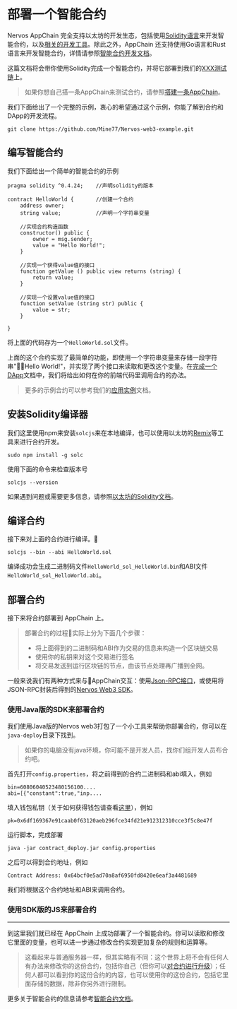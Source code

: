 # 部署一个智能合约

Nervos AppChain 完全支持以太坊的开发生态，包括使用[Solidity语言]()来开发智能合约，以及[相关的开发工具]()。除此之外，AppChain 还支持使用Go语言和Rust语言来开发智能合约，详情请参照[智能合约开发文档]()。

这篇文档将会带你使用Solidity完成一个智能合约，并将它部署到我们的[XXX测试链]()上。

> 如果你想自己搭一条AppChain来测试合约，请参照[搭建一条AppChain]()。

我们下面给出了一个完整的示例，衷心的希望通过这个示例，你能了解到合约和DApp的开发流程。

```
git clone https://github.com/Mine77/Nervos-web3-example.git
```

## 编写智能合约
我们下面给出一个简单的智能合约的示例
```
pragma solidity ^0.4.24;    //声明solidity的版本

contract HelloWorld {       //创建一个合约
    address owner;
    string value;           //声明一个字符串变量
    
    //实现合约构造函数
    constructor() public {
        owner = msg.sender;
        value = "Hello World!";
    }

    //实现一个获得value值的接口
    function getValue () public view returns (string) {
        return value;
    }

    //实现一个设置value值的接口
    function setValue (string str) public {
        value = str;
    }

}
```
将上面的代码存为一个`HelloWorld.sol`文件。

上面的这个合约实现了最简单的功能，即使用一个字符串变量来存储一段字符串"Hello World!"，并实现了两个接口来读取和更改这个变量。在[完成一个DApp]()文档中，我们将给出如何在你的前端代码里调用合约的办法。
> 更多的示例合约可以参考我们的[应用实例]()文档。

## 安装Solidity编译器
我们这里使用npm来安装`solcjs`来在本地编译，也可以使用以太坊的[Remix]()等工具来进行合约开发。
```
sudo npm install -g solc
```

使用下面的命令来检查版本号
```
solcjs --version
```

如果遇到问题或需要更多信息，请参照[以太坊的Solidity文档](https://solidity.readthedocs.io/en/v0.4.24/installing-solidity.html)。

## 编译合约
接下来对上面的合约进行编译。
```
solcjs --bin --abi HelloWorld.sol
```
编译成功会生成二进制码文件`HelloWorld_sol_HelloWorld.bin`和ABI文件`HelloWorld_sol_HelloWorld.abi`。

## 部署合约
接下来将合约部署到 AppChain 上。

> 部署合约的过程实际上分为下面几个步骤：
> * 将上面得到的二进制码和ABI作为交易的信息来构造一个区块链交易
> * 使用你的私钥来对这个交易进行签名
> * 将交易发送到运行区块链的节点，由该节点处理再广播到全网。  

一般来说我们有两种方式来与AppChain交互：使用[Json-RPC接口]()，或使用将JSON-RPC封装后得到的[Nervos Web3 SDK]()。

### 使用Java版的SDK来部署合约
我们使用Java版的Nervos web3打包了一个小工具来帮助你部署合约，你可以在`java-deploy`目录下找到。

> 如果你的电脑没有java环境，你可能不是开发人员，找你们组开发人员布合约吧。

首先打开`config.properties`，将之前得到的合约二进制码和abi填入，例如
```
bin=60806040523480156100....
abi=[{"constant":true,"inp....
```
填入钱包私钥（关于如何获得钱包请查看[这里](zh-CN/quick-start/intro#获得一个钱包)），例如
```
pk=0x6df169367e91caab0f63120aeb296fce34fd21e912312310cce3f5c8e47f
```
运行脚本，完成部署
```
java -jar contract_deploy.jar config.properties
```
之后可以得到合约地址，例如
```
Contract Address: 0x64bcf0e5ad70a8af6950fd8420e6eaf3a4481689
```
我们将根据这个合约地址和ABI来调用合约。

### 使用SDK版的JS来部署合约

---

到这里我们就已经在 AppChain 上成功部署了一个智能合约。你可以读取和修改它里面的变量，也可以进一步通过修改合约实现更加复杂的规则和运算等。  
> 这看起来与普通服务器一样，但其实略有不同：这个世界上将不会有任何人有办法来修改你的这份合约，包括你自己（但你可以[对合约进行升级]()）；任何人都可以看到你的这份合约的内容，也可以使用你的这份合约，包括它里面存储的数据，除非你另外进行限制。

更多关于智能合约的信息请参考[智能合约文档](zh-CN/smart-contract/intro.md)。